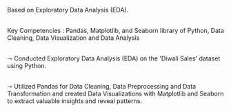 Based on Exploratory Data Analysis (EDA).<br><br>

Key Competencies : Pandas, Matplotlib, and Seaborn library of Python, Data Cleaning, Data Visualization and Data Analysis<br><br>

⇾ Conducted Exploratory Data Analysis (EDA) on the 'Diwali Sales' dataset using Python.<br><br>

⇾ Utilized Pandas for Data Cleaning, Data Preprocessing and Data Transformation and created Data Visualizations with Matplotlib and Seaborn to extract valuable insights and reveal patterns.<br><br>
